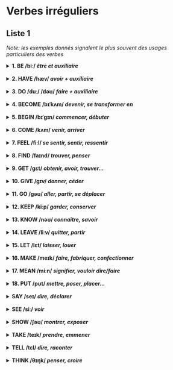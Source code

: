 # Verbes irréguliers

## Liste 1

*Note: les exemples donnés signalent le plus souvent des usages particuliers des verbes*

<details>
<summary>
<strong>1. BE /biː/ <i>être et auxiliaire</i></strong>
</summary>
<br/>
  <strong>WAS/WERE, BEEN</strong>
<br/>
	<br/>There is too much salt: il y a trop de sel
	<br/>Steve is 17: Steve a 17 ans 
	<br/>It is 10$: Ça fait 10 dollars
	<br/>It is cold: il fait froid
</details>
<br/>

<details>
<summary><strong>2. HAVE /hæv/ <i>avoir + auxiliaire</i></strong>
</summary>
<br/>
  <strong>HAD, HAD</strong>
<br/>
	<br/>I had a biscuit: j'ai pris un biscuit
	<br/>I won't have this: je ne tolèrerai pas cela.
	<br/>I have to finish my homework: il faut que...
	<br/>I had my car repaired: j'ai fait réparer ma voiture
</details>

<br/>

<details>
<summary>
<strong>3. DO /duː/ /dəʊ/ <i>faire + auxiliaire</i></strong>
</summary>
<br/>
  <strong>DID, DONE</strong>
<br/>
	<br/>Do come in!: mais rentrez donc !
	<br/>Do the washing up, the cooking etc
	<br/>What do you do: que faites-vous? (dans la vie)
	<br/>How are the children doing at school?: comment les enfant se débrouillent-ils à l'école?
</details>

<br/>

<details>
<summary>
<strong>4. BECOME /bɪˈkʌm/ <i>devenir, se transformer en</i></strong>
</summary>
<br/>
  <strong>BECAME, BECOME</strong>
<br/>
	<br/>After a while we became good friends : nous sommes devenus bons amis
	<br/>After the meal she became ill: elle s'est sentie mal
	<br/>Your dress becomes you very well: ta robe te va très bien
	<be/>becoming: seyant, approprié
</details>

<br/>

<details>
<summary>
<strong>5. BEGIN /bɪˈgɪn/ <i>commencer, débuter</i></strong>
</summary>
<br/>
<strong>BEGAN /bɪˈgæn/, BEGUN /bɪˈgʌn/</strong>
<br/>
	<br/>Then it began to rain: alors il a commencé à pleuvoir.
	<br/>You should begin by reading the instructions: tu devrais commencer par...
	<br/>to begin with, I hate soccer : à la base, je déteste le foot.
	<br/>a beginner : un débutant.
</details>

<br/>

<details>
<summary>
<strong>6. COME /kʌm/ <i>venir, arriver</i></strong>
</summary>
<br/>
<strong>CAME, COME</strong>
<br/>
	<br/>Come here, will you? : viens ici.
	<br/>I come from New York : je viens de New York (c'est là que j'habite).
	<br/>How come you're so late?: comment ça se fait que tu es si en retard?
	<br/>These shirts come in different colours: ces chemise se font en différentes couleurs.
</details>
<br/>

<details>
<summary>
<strong>7. FEEL /fiːl/ <i>se sentir, sentir, ressentir</i></strong>
</summary>
<br/>
<strong>FELT, FELT</strong>
<br/>
	<br/>I could feel her presence: je sentais sa présence
	<br/>I still feel weak : je me sens encore faible
	<br/>The tile floor feels cold : le carrelage donne une impression de froid
	<br/>≠ FELT (n): le feutre
</details>

<br/>

<details>
<summary>
<strong>8. FIND /faɪnd/ <i>trouver, penser</i></strong> 
</summary>
<br/>
<strong>FOUND, FOUND /faʊnd/</strong>
<br/>
	<br/>I found my wallet in the bathroom
	<br/>I find this painting interesting
	<br/>a find : une trouvaille
	<br/>≠ TO FOUND, FOUNDED, FOUNDED : fonder
</details>

<br/>

<details>
<summary>
<strong>9. GET /gɛt/ <i>obtenir, avoir, trouver...</i></strong>
</summary>
<br/>
<strong>GOT, GOT, GOT or gotten (US only)</strong>
<br/>
	<br/>I got a message: j'ai reçu un message
	<br/>I got a ticket: je me suis pris une contravention
	<br/>I'll get another cup: je vais chercher une autre tasse
	<br/>I'll get it done : je vais le faire faire
</details>

<br/>

<details>
<summary>
<strong>10. GIVE /gɪv/ <i>donner, céder</i></strong>
</summary>
<br/>
<strong>GAVE, GIVEN</strong>
<br/>
	<br/>I was given a book for my birthday: on m'a donné un livre..
	<br/>I don't give a fig (fam): je m'en fiche
	<br/>Give a call: passer un coup de téléphone
	<br/>Give way : céder (la priorité)
</details>

<br/>

<details>
<summary>
<strong>11. GO /gəʊ/ <i>aller, partir, se déplacer</i></strong>
</summary>
<br/>
<strong>GO, WENT, GONE</strong>
<br/>
	<br/>I have to go : il faut que j'y aille.
	<br/>Can I have a go at it/give it a go? : je peux essayer?
	<br/>The car was going at full speed : la voiture roulait à pleine vitesse.
	<br/>The meeting went well : la réunion s'est bien passé.
</details>

<br/>

<details>
<summary><strong>12. KEEP /kiːp/ <i>garder, conserver</i></strong>
</summary>
<br/>
<strong>KEPT, KEPT</strong>
<br/>
	<br/>She keeps bees: elle élève des abeilles
	<br/>Where do you keep the chocolate?: Où conserves-tu le chocolat?
	<br/>Keep trying: ne lâche rien
	<br/>a keep : un donjon
</details>

<br/>

<details>
<summary>
<strong>13. KNOW /nəʊ/ <i>connaître, savoir</i></strong>
</summary>
<br/>
<strong>KNEW, KNOWN</strong>
<br/>
	<br/>as far as I know, for all I know : pour autant que je sache
	<br/>as you know : comme tu le sais
	<br/>let me know: tiens-moi au courant
	<br/>he knows his stuff : il s'y connait
	<br/>knowledge : la connaissance
</details>

<br/>

<details>
<summary>
<strong>14. LEAVE /liːv/ <i>quitter, partir</i></strong>
</summary>
<br/>
<strong>LEFT, LEFT</strong>
<br/>
	<br/>He has already left: il est déjà parti.
	<br/>There's no bread left: il ne reste plus de pain.
	<br/>a leave: une permission, un congé
	<br/>a sick leave : un congé de maladie
</details>

<br/>

<details>
<summary>
<strong>15. LET /lɛt/ <i>laisser, louer</i></strong>
</summary>
<br/>
<strong>LET, LET</strong>
<br/>
	<br/>Let him go: laissez-le partir
	<br/>I'm going to let my flat: je vais louer mon appartement (donner en location)
	<br/>Let it be clear that...: Que ce soit clair que...
	<br/>Don't let me down: ne me laisse pas tomber
</details>

<br/>

<details>
<summary>
<strong>16. MAKE /meɪk/ <i>faire, fabriquer, confectionner</i></strong>
</summary>
<br/>
<strong>MADE, MADE /meɪd/</strong>
<br/>
	<br/>Make a decision : prendre une décision.
	<br/>Don't make a fuss : ne fais pas tant d'histoires.
	<br/>He makes $50.000 a year : il gagne 50 000$ par an.
	<br/>You won't make me eat that: hors de question que tu me fasses manger ça.
</details>

<br/>

<details>
<summary>
  <strong>17. MEAN /miːn/ <i>signifier, vouloir dire/faire</i></strong>
</summary>
<br/>
<strong>MEANT, MEANT</strong>
<br/>
	<br/>What do you mean?
	<br/>He means well : il veut bien faire.
	<br/>I really mean it : je suis sincère.
	<br/>≠ mean (adj) : avare, mesquin, ou méchant
</details>

<br/>

<details>
<summary>
<strong>18. PUT /pʊt/ <i>mettre, poser, placer...</i></strong> 
</summary>
<br/>
<strong>PUT, PUT</strong><br/>
<br/>Très nombreux sens et composés...
	<br/>I put the cost at 100$: j'estime le coût à 100$
  <br/>Put an end to an argument: mettre fin à une dispute
</details>

<br/>

<details>
<summary>
<strong>SAY /seɪ/ <i>dire, déclarer</i></strong>
</summary>
<br/>
<strong>SAY, SAID, SAID /sɛd/</strong>
<br/>
	<br/>Take any number, say, eight : prenons n'importe quel nombre au hasard, par exemple huit.
	<br/>There were, say, fifteen people present : il y avait à peu près quinze personnes.
	<br/>Have no say in: ne pas avoir son mot à dire. 
</details>

<br/>

<details>
<summary>
  <strong>SEE /siː/ <i>voir</i></strong>
</summary>
<br/>
<strong>SAW, SEEN</strong>
<br/>
	<br/>I'll see to it: j'y veillerai
	<br/>The doctor will see you now : le docteur va vous recevoir maintenant.
	<br/>They've seen better days: ils ont connu des jours meilleurs.
	<br/>They have been seeing each other for two weeks: ils sortent ensemble depuis deux semaines.
</details>

<br/>

<details>
<summary>
<strong>SHOW /ʃəʊ/ <i>montrer, exposer</i></strong>
</summary>
<br/>
<strong>SHOWED, SHOWN</strong>
<br/>
	<br/>I'll show you the way: je vais te montrer le chemin
	<br/>he was angry and that showed: il était en colère et cela se voyait.
	<br/>a TV show: une émission télévisée
	<br/>He didn't show (up) 
</details>

<br/>

<details>
<summary>
<strong>TAKE /teɪk/ <i>prendre, emmener</i></strong> 
</summary>
<br/>
<strong>TOOK, TAKEN</strong>
<br/>
	<br/>Could you take me to the station?: pourriez-vous m'emmener à la gare?
	<br/>The population took to the street: la population est descendue dans la rue (pour manifester)
	<br/>My sister took my phone from me: ma soeur l'a pris mon téléphone.
	<br/>a take (cinema) : une prise de vue.
</details>

<br/>

<details>
<summary>
<strong>TELL /tɛl/ <i>dire, raconter</i></strong> 
</summary>
<br/>
<strong>TOLD, TOLD</strong>
<br/>
	<br/>Do as you're told: faites ce qu'on vous dit.
	<br/>I can't tell the difference: je ne vois pas la différence
	<br/>Time will tell: l'avenir le dira
	<br/>Age is beginning to tell : l'âge commence à se faire sentir.
</details>

<br/>

<details>
<summary>
<strong>THINK /θɪŋk/ <i>penser, croire</i></strong>
</summary>
<br/>
<strong>THOUGHT, THOUGHT /θɔːt/</strong>
<br/>
	<br/>I'm thinking of going: je pense aller
	<br/>Don't even think about it : n'y pense même pas !
	<br/>What do you think will happen?: D'après toi, que va-t-il se passer?
</details>